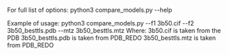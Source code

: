 For full list of options:
python3 compare_models.py --help

Example of usage:
python3 compare_models.py --f1 3b50.cif --f2 3b50_besttls.pdb --mtz 3b50_besttls.mtz
Where:
  3b50.cif is taken from the PDB
  3b50_besttls.pdb is taken from PDB_REDO
  3b50_besttls.mtz is taken from PDB_REDO
